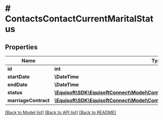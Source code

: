 # # ContactsContactCurrentMaritalStatus

## Properties

Name | Type | Description | Notes
------------ | ------------- | ------------- | -------------
**id** | **int** |  | [optional]
**startDate** | **\DateTime** |  | [optional]
**endDate** | **\DateTime** |  | [optional]
**status** | [**\Equisoft\SDK\EquisoftConnect\Model\ContactContactAdditionalInformationLanguage**](ContactContactAdditionalInformationLanguage.md) |  | [optional]
**marriageContract** | [**\Equisoft\SDK\EquisoftConnect\Model\ContactContactAdditionalInformationLanguage**](ContactContactAdditionalInformationLanguage.md) |  | [optional]

[[Back to Model list]](../../README.md#models) [[Back to API list]](../../README.md#endpoints) [[Back to README]](../../README.md)
